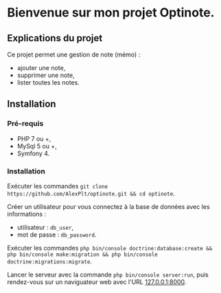 # Bienvenue sur mon projet Optinote.

## Explications du projet

Ce projet permet une gestion de note (mémo) :
 - ajouter une note,
 - supprimer une note,
 - lister toutes les notes.

## Installation

### Pré-requis

- PHP 7 ou +,
- MySql 5 ou +,
- Symfony 4.

### Installation

Exécuter les commandes `git clone https://github.com/AlexPlt/optinote.git && cd optinote`.

Créer un utilisateur pour vous connectez à la base de données avec les informations :
- utilisateur : `db_user`,
- mot de passe : `db_password`.

Exécuter les commandes `php bin/console doctrine:database:create && php bin/console make:migration && php bin/console doctrine:migrations:migrate`.

Lancer le serveur avec la commande `php bin/console server:run`, puis rendez-vous sur un naviguateur web avec l'URL [127.0.0.1:8000](http://127.0.0.1:8000/).
